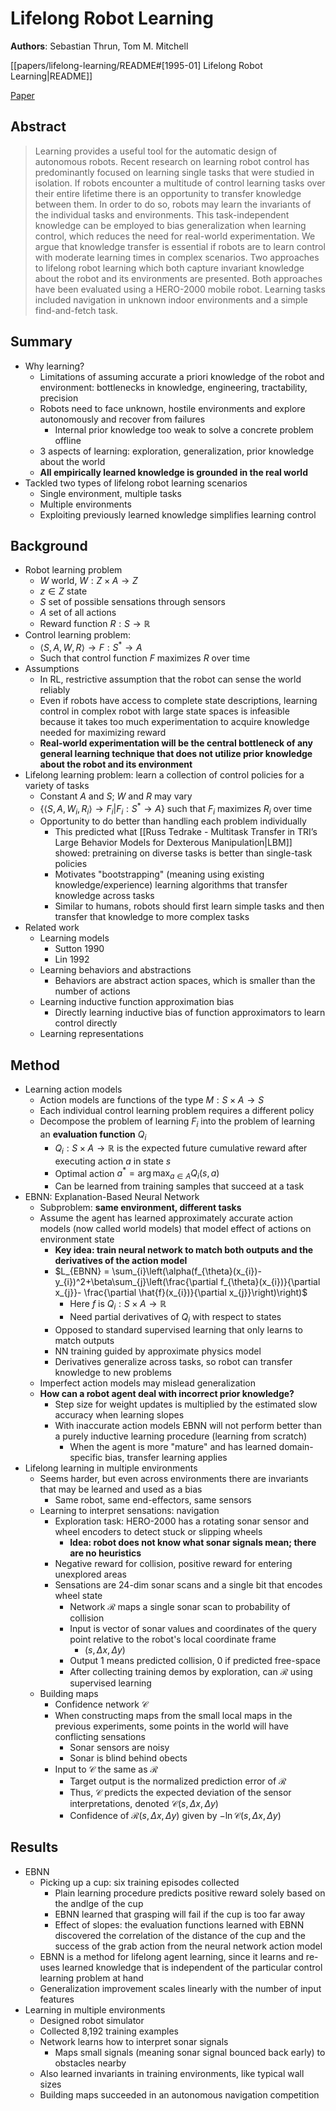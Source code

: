 # Lifelong Robot Learning

**Authors**: Sebastian Thrun, Tom M. Mitchell

[[papers/lifelong-learning/README#[1995-01] Lifelong Robot Learning|README]]

[Paper](https://www.ri.cmu.edu/publications/lifelong-robot-learning/)

## Abstract

> Learning provides a useful tool for the automatic design of autonomous robots. Recent research on learning robot control has predominantly focused on learning single tasks that were studied in isolation. If robots encounter a multitude of control learning tasks over their entire lifetime there is an opportunity to transfer knowledge between them. In order to do so, robots may learn the invariants of the individual tasks and environments. This task-independent knowledge can be employed to bias generalization when learning control, which reduces the need for real-world experimentation. We argue that knowledge transfer is essential if robots are to learn control with moderate learning times in complex scenarios. Two approaches to lifelong robot learning which both capture invariant knowledge about the robot and its environments are presented. Both approaches have been evaluated using a HERO-2000 mobile robot. Learning tasks included navigation in unknown indoor environments and a simple find-and-fetch task.

## Summary

- Why learning?
	- Limitations of assuming accurate a priori knowledge of the robot and environment: bottlenecks in knowledge, engineering, tractability, precision
	- Robots need to face unknown, hostile environments and explore autonomously and recover from failures
		- Internal prior knowledge too weak to solve a concrete problem offline
	- 3 aspects of learning: exploration, generalization, prior knowledge about the world
	- **All empirically learned knowledge is grounded in the real world**
- Tackled two types of lifelong robot learning scenarios
	- Single environment, multiple tasks
	- Multiple environments
	- Exploiting previously learned knowledge simplifies learning control

## Background

- Robot learning problem
	- $W$ world, $W:Z\times A \rightarrow Z$
	- $z \in Z$ state
	- $S$ set of possible sensations through sensors
	- $A$ set of all actions
	- Reward function $R: S \rightarrow \mathbb{R}$
- Control learning problem:
	- $\langle S,A,W,R \rangle \rightarrow F: S^{*}\rightarrow A$
	- Such that control function $F$ maximizes $R$ over time
- Assumptions
	- In RL, restrictive assumption that the robot can sense the world reliably
	- Even if robots have access to complete state descriptions, learning control in complex robot with large state spaces is infeasible because it takes too much experimentation to acquire knowledge needed for maximizing reward
	- **Real-world experimentation will be the central bottleneck of any general learning technique that does not utilize prior knowledge about the robot and its environment**
- Lifelong learning problem: learn a collection of control policies for a variety of tasks
	- Constant $A$ and $S$; $W$ and $R$ may vary
	- $\{\langle S,A,W_i,R_i \rangle \rightarrow F_{i}| F_i: S^{*}\rightarrow A\}$ such that $F_i$ maximizes $R_i$ over time
	- Opportunity to do better than handling each problem individually
		- This predicted what [[Russ Tedrake - Multitask Transfer in TRI’s Large Behavior Models for Dexterous Manipulation|LBM]] showed: pretraining on diverse tasks is better than single-task policies
		- Motivates "bootstrapping" (meaning using existing knowledge/experience) learning algorithms that transfer knowledge across tasks
		- Similar to humans, robots should first learn simple tasks and then transfer that knowledge to more complex tasks
- Related work
	- Learning models
		- Sutton 1990
		- Lin 1992
	- Learning behaviors and abstractions
		- Behaviors are abstract action spaces, which is smaller than the number of actions
	- Learning inductive function approximation bias
		- Directly learning inductive bias of function approximators to learn control directly
	- Learning representations

## Method

- Learning action models
	- Action models are functions of the type $M:S\times A \rightarrow S$
	- Each individual control learning problem requires a different policy
	- Decompose the problem of learning $F_i$ into the problem of learning an **evaluation function** $Q_i$
		- $Q_{i}:S\times A \rightarrow \mathbb{R}$ is the expected future cumulative reward after executing action $a$ in state $s$
		- Optimal action $a^{*}= \arg\max_{a\in A} Q_{i}(s,a)$
		- Can be learned from training samples that succeed at a task
- EBNN: Explanation-Based Neural Network
	- Subproblem: **same environment, different tasks**
	- Assume the agent has learned approximately accurate action models (now called world models) that model effect of actions on environment state
		- **Key idea: train neural network to match both outputs and the derivatives of the action model**
		- $L_{EBNN} = \sum_{i}\left(\alpha(f_{\theta}(x_{i})- y_{i})^2+\beta\sum_{j}\left(\frac{\partial f_{\theta}(x_{i})}{\partial x_{j}}- \frac{\partial \hat{f}(x_{i})}{\partial x_{j}}\right)\right)$
			- Here $f$ is $Q_{i}:S\times A \rightarrow \mathbb{R}$
			- Need partial derivatives of $Q_i$ with respect to states
		- Opposed to standard supervised learning that only learns to match outputs
		- NN training guided by approximate physics model
		- Derivatives generalize across tasks, so robot can transfer knowledge to new problems
	- Imperfect action models may mislead generalization
	- **How can a robot agent deal with incorrect prior knowledge?**
		- Step size for weight updates is multiplied by the estimated slow accuracy when learning slopes
		- With inaccurate action models EBNN will not perform better than a purely inductive learning procedure (learning from scratch)
			- When the agent is more "mature" and has learned domain-specific bias, transfer learning applies
- Lifelong learning in multiple environments
	- Seems harder, but even across environments there are invariants that may be learned and used as a bias
		- Same robot, same end-effectors, same sensors
	- Learning to interpret sensations: navigation
		- Exploration task: HERO-2000 has a rotating sonar sensor and wheel encoders to detect stuck or slipping wheels
			- **Idea: robot does not know what sonar signals mean; there are no heuristics**
		- Negative reward for collision, positive reward for entering unexplored areas
		- Sensations are 24-dim sonar scans and a single bit that encodes wheel state
			- Network $\mathcal{R}$ maps a single sonar scan to probability of collision
			- Input is vector of sonar values and coordinates of the query point relative to the robot's local coordinate frame
				- $(s, \Delta x, \Delta y)$
			- Output 1 means predicted collision, 0 if predicted free-space
			- After collecting training demos by exploration, can $\mathcal{R}$ using supervised learning
	- Building maps
		- Confidence network $\mathcal{C}$
		- When constructing maps from the small local maps in the previous experiments, some points in the world will have conflicting sensations
			- Sonar sensors are noisy
			- Sonar is blind behind obects
		- Input to $\mathcal{C}$ the same as $\mathcal{R}$
			- Target output is the normalized prediction error of $\mathcal{R}$
			- Thus, $\mathcal{C}$ predicts the expected deviation of the sensor interpretations, denoted $\mathcal{C}(s, \Delta x, \Delta y)$
			- Confidence of $\mathcal{R}(s, \Delta x, \Delta y)$ given by $-\ln\mathcal{C}(s, \Delta x, \Delta y)$

## Results

- EBNN
	- Picking up a cup: six training episodes collected
		- Plain learning procedure predicts positive reward solely based on the andlge of the cup
		- EBNN learned that grasping will fail if the cup is too far away
		- Effect of slopes: the evaluation functions learned with EBNN discovered the correlation of the distance of the cup and the success of the grab action from the neural network action model
	- EBNN is a method for lifelong agent learning, since it learns and re-uses learned knowledge that is independent of the particular control learning problem at hand
	- Generalization improvement scales linearly with the number of input features
- Learning in multiple environments
	- Designed robot simulator
	- Collected 8,192 training examples
	- Network learns how to interpret sonar signals
		- Maps small signals (meaning sonar signal bounced back early) to obstacles nearby
	- Also learned invariants in training environments, like typical wall sizes
	- Building maps succeeded in an autonomous navigation competition
